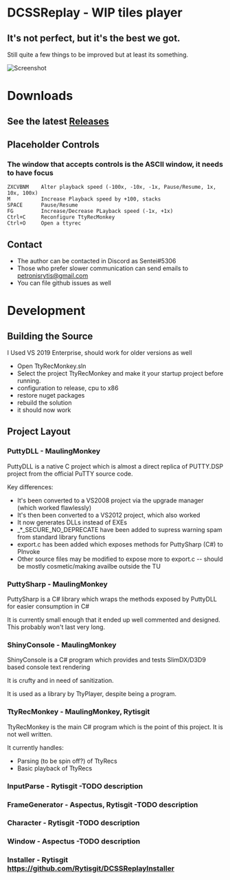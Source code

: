 # DCSSReplay - WIP tiles player
## It's not perfect, but it's the best we got.

Still quite a few things to be improved but at least its something.

![Screenshot](https://github.com/Rytisgit/DCSSReplay/blob/master/.projnfo/screenshots/Untitled.png)

# Downloads

## See the latest [Releases](https://github.com/Rytisgit/DCSSReplay/releases)

## Placeholder Controls

### The window that accepts controls is the ASCII window, it needs to have focus

```
ZXCVBNM    Alter playback speed (-100x, -10x, -1x, Pause/Resume, 1x, 10x, 100x)
M          Increase Playback speed by +100, stacks
SPACE      Pause/Resume
FG         Increase/Decrease PLayback speed (-1x, +1x)
Ctrl+C     Reconfigure TtyRecMonkey
Ctrl+O     Open a ttyrec
```

## Contact

- The author can be contacted in Discord as Sentei#5306
- Those who prefer slower communication can send emails to petronisrytis@gmail.com
- You can file github issues as well

# Development

## Building the Source

I Used VS 2019 Enterprise, should work for older versions as well

- Open TtyRecMonkey.sln
- Select the project TtyRecMonkey and make it your startup project before running.
- configuration to release, cpu to x86
- restore nuget packages
- rebuild the solution
- it should now work

## Project Layout

### PuttyDLL - MaulingMonkey

PuttyDLL is a native C project which is almost a direct replica of PUTTY.DSP project from the official PuTTY source code.

Key differences:

- It's been converted to a VS2008 project via the upgrade manager (which worked flawlessly)
- It's then been converted to a VS2012 project, which also worked
- It now generates DLLs instead of EXEs
- _*_SECURE_NO_DEPRECATE have been added to supress warning spam from standard library functions
- export.c has been added which exposes methods for PuttySharp (C#) to PInvoke
- Other source files may be modified to expose more to export.c -- should be mostly cosmetic/making availbe outside the TU


### PuttySharp - MaulingMonkey

PuttySharp is a C# library which wraps the methods exposed by PuttyDLL for easier consumption in C#

It is currently small enough that it ended up well commented and designed.  This probably won't last very long.


### ShinyConsole - MaulingMonkey

ShinyConsole is a C# program which provides and tests SlimDX/D3D9 based console text rendering

It is crufty and in need of sanitization.

It is used as a library by TtyPlayer, despite being a program.


### TtyRecMonkey - MaulingMonkey, Rytisgit

TtyRecMonkey is the main C# program which is the point of this project.  It is not well written.

It currently handles:

- Parsing (to be spin off?) of TtyRecs
- Basic playback of TtyRecs

### InputParse - Rytisgit -TODO description
### FrameGenerator - Aspectus, Rytisgit -TODO description
### Character - Rytisgit -TODO description
### Window - Aspectus -TODO description

### Installer - Rytisgit https://github.com/Rytisgit/DCSSReplayInstaller

